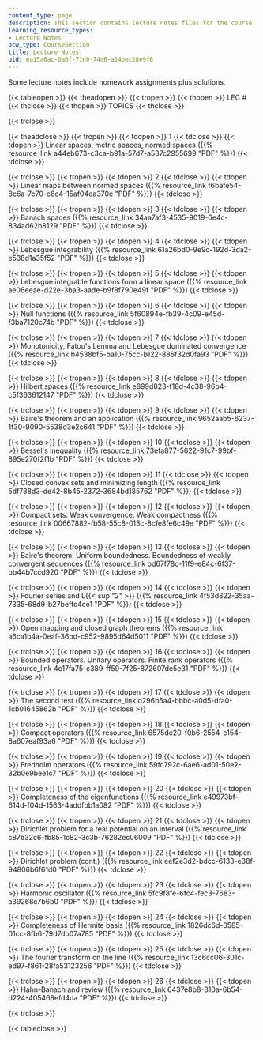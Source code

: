 ```yaml
---
content_type: page
description: This section contains lecture notes files for the course.
learning_resource_types:
- Lecture Notes
ocw_type: CourseSection
title: Lecture Notes
uid: ea15a6ac-0a0f-71d0-74d6-a14bec28e9f6
---
```


Some lecture notes include homework assignments plus solutions.

{{< tableopen >}}
{{< theadopen >}}
{{< tropen >}}
{{< thopen >}}
LEC #
{{< thclose >}}
{{< thopen >}}
TOPICS
{{< thclose >}}

{{< trclose >}}

{{< theadclose >}}
{{< tropen >}}
{{< tdopen >}}
1
{{< tdclose >}}
{{< tdopen >}}
Linear spaces, metric spaces, normed spaces ({{% resource_link a44eb673-c3ca-b91a-57d7-a537c2955699 "PDF" %}})
{{< tdclose >}}

{{< trclose >}}
{{< tropen >}}
{{< tdopen >}}
2
{{< tdclose >}}
{{< tdopen >}}
Linear maps between normed spaces ({{% resource_link f6bafe54-8c6a-7c70-e8c4-15af04ea370e "PDF" %}})
{{< tdclose >}}

{{< trclose >}}
{{< tropen >}}
{{< tdopen >}}
3
{{< tdclose >}}
{{< tdopen >}}
Banach spaces ({{% resource_link 34aa7af3-4535-9019-6e4c-834ad62b8129 "PDF" %}})
{{< tdclose >}}

{{< trclose >}}
{{< tropen >}}
{{< tdopen >}}
4
{{< tdclose >}}
{{< tdopen >}}
Lebesgue integrability ({{% resource_link 61a26bd0-9e9c-192d-3da2-e538d1a35f52 "PDF" %}})
{{< tdclose >}}

{{< trclose >}}
{{< tropen >}}
{{< tdopen >}}
5
{{< tdclose >}}
{{< tdopen >}}
Lebesgue integrable functions form a linear space ({{% resource_link ae06eeae-d22e-3ba3-aade-b9f8f790e49f "PDF" %}})
{{< tdclose >}}

{{< trclose >}}
{{< tropen >}}
{{< tdopen >}}
6
{{< tdclose >}}
{{< tdopen >}}
Null functions ({{% resource_link 5f60894e-fb39-4c09-e45d-f3ba7120c74b "PDF" %}})
{{< tdclose >}}

{{< trclose >}}
{{< tropen >}}
{{< tdopen >}}
7
{{< tdclose >}}
{{< tdopen >}}
Monotonicity, Fatou's Lemma and Lebesgue dominated convergence ({{% resource_link b4538bf5-ba10-75cc-b122-886f32d0fa93 "PDF" %}})
{{< tdclose >}}

{{< trclose >}}
{{< tropen >}}
{{< tdopen >}}
8
{{< tdclose >}}
{{< tdopen >}}
Hilbert spaces ({{% resource_link e899d823-f18d-4c38-96b4-c5f363612147 "PDF" %}})
{{< tdclose >}}

{{< trclose >}}
{{< tropen >}}
{{< tdopen >}}
9
{{< tdclose >}}
{{< tdopen >}}
Baire's theorem and an application ({{% resource_link 9652aab5-6237-1f30-9090-5538d3e2c641 "PDF" %}})
{{< tdclose >}}

{{< trclose >}}
{{< tropen >}}
{{< tdopen >}}
10
{{< tdclose >}}
{{< tdopen >}}
Bessel's inequality ({{% resource_link 73efa877-5622-91c7-99bf-895e270f2f1b "PDF" %}})
{{< tdclose >}}

{{< trclose >}}
{{< tropen >}}
{{< tdopen >}}
11
{{< tdclose >}}
{{< tdopen >}}
Closed convex sets and minimizing length ({{% resource_link 5df738d3-de42-8b45-2372-3684bd185762 "PDF" %}})
{{< tdclose >}}

{{< trclose >}}
{{< tropen >}}
{{< tdopen >}}
12
{{< tdclose >}}
{{< tdopen >}}
Compact sets. Weak convergence. Weak compactness ({{% resource_link 00667882-fb58-55c8-013c-8cfe8fe6c49e "PDF" %}})
{{< tdclose >}}

{{< trclose >}}
{{< tropen >}}
{{< tdopen >}}
13
{{< tdclose >}}
{{< tdopen >}}
Baire's theorem. Uniform boundedness. Boundedness of weakly convergent sequences ({{% resource_link bd67f78c-11f9-e84c-6f37-bb44b7ccd920 "PDF" %}})
{{< tdclose >}}

{{< trclose >}}
{{< tropen >}}
{{< tdopen >}}
14
{{< tdclose >}}
{{< tdopen >}}
Fourier series and L{{< sup "2" >}} ({{% resource_link 4f53d822-35aa-7335-68d9-b27beffc4ce1 "PDF" %}})
{{< tdclose >}}

{{< trclose >}}
{{< tropen >}}
{{< tdopen >}}
15
{{< tdclose >}}
{{< tdopen >}}
Open mapping and closed graph theorems ({{% resource_link a6ca1b4a-0eaf-36bd-c952-9895d64d5011 "PDF" %}})
{{< tdclose >}}

{{< trclose >}}
{{< tropen >}}
{{< tdopen >}}
16
{{< tdclose >}}
{{< tdopen >}}
Bounded operators. Unitary operators. Finite rank operators ({{% resource_link 4e17fa75-c389-ff59-7f25-872607de5e31 "PDF" %}})
{{< tdclose >}}

{{< trclose >}}
{{< tropen >}}
{{< tdopen >}}
17
{{< tdclose >}}
{{< tdopen >}}
The second test ({{% resource_link d296b5a4-bbbc-a0d5-dfa0-1cb01645862b "PDF" %}})
{{< tdclose >}}

{{< trclose >}}
{{< tropen >}}
{{< tdopen >}}
18
{{< tdclose >}}
{{< tdopen >}}
Compact operators ({{% resource_link 6575de20-f0b6-2554-e154-8a607eaf93a6 "PDF" %}})
{{< tdclose >}}

{{< trclose >}}
{{< tropen >}}
{{< tdopen >}}
19
{{< tdclose >}}
{{< tdopen >}}
Fredholm operators ({{% resource_link 59fc792c-6ae6-ad01-50e2-32b0e9bee1c7 "PDF" %}})
{{< tdclose >}}

{{< trclose >}}
{{< tropen >}}
{{< tdopen >}}
20
{{< tdclose >}}
{{< tdopen >}}
Completeness of the eigenfunctions ({{% resource_link e49973bf-614d-f04d-1563-4addfbb1a082 "PDF" %}})
{{< tdclose >}}

{{< trclose >}}
{{< tropen >}}
{{< tdopen >}}
21
{{< tdclose >}}
{{< tdopen >}}
Dirichlet problem for a real potential on an interval ({{% resource_link c87b32c6-fb85-1c82-3c3b-76282ec06009 "PDF" %}})
{{< tdclose >}}

{{< trclose >}}
{{< tropen >}}
{{< tdopen >}}
22
{{< tdclose >}}
{{< tdopen >}}
Dirichlet problem (cont.) ({{% resource_link eef2e3d2-bdcc-6133-e38f-94806b6f61d0 "PDF" %}})
{{< tdclose >}}

{{< trclose >}}
{{< tropen >}}
{{< tdopen >}}
23
{{< tdclose >}}
{{< tdopen >}}
Harmonic oscillator ({{% resource_link 5fc9f8fe-6fc4-fec3-7683-a39268c7b6b0 "PDF" %}})
{{< tdclose >}}

{{< trclose >}}
{{< tropen >}}
{{< tdopen >}}
24
{{< tdclose >}}
{{< tdopen >}}
Completeness of Hermite basis ({{% resource_link 1826dc6d-0585-01cc-8fb6-79d7db07a785 "PDF" %}})
{{< tdclose >}}

{{< trclose >}}
{{< tropen >}}
{{< tdopen >}}
25
{{< tdclose >}}
{{< tdopen >}}
The fourier transform on the line ({{% resource_link 13c6cc06-301c-ed97-f861-28fa53123256 "PDF" %}})
{{< tdclose >}}

{{< trclose >}}
{{< tropen >}}
{{< tdopen >}}
26
{{< tdclose >}}
{{< tdopen >}}
Hahn-Banach and review ({{% resource_link 6437e8b8-310a-6b54-d224-405468efd4da "PDF" %}})
{{< tdclose >}}

{{< trclose >}}

{{< tableclose >}}